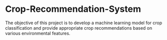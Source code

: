 # Crop-Recommendation-System
 The objective of this project is to develop a machine learning model for crop classification and provide appropriate crop recommendations based on various environmental features.
